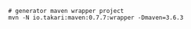 ```shell script
# generator maven wrapper project
mvn -N io.takari:maven:0.7.7:wrapper -Dmaven=3.6.3
```